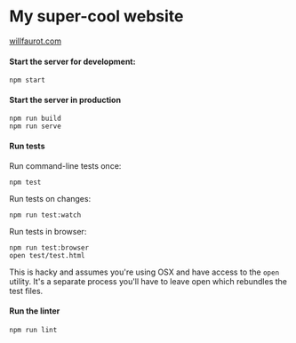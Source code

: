 # My super-cool website

[willfaurot.com](willfaurot.com)

#### Start the server for development:

```
npm start
```

#### Start the server in production

```
npm run build
npm run serve
```

#### Run tests

Run command-line tests once:

```
npm test
```
Run tests on changes:

```
npm run test:watch
```

Run tests in browser:

```
npm run test:browser
open test/test.html
```

This is hacky and assumes you're using OSX and have access to the `open` utility.
It's a separate process you'll have to leave open which rebundles the test files.

#### Run the linter

```
npm run lint
```
